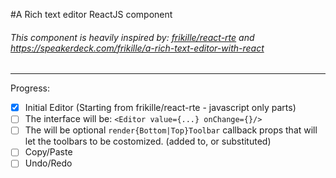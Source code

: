 #A Rich text editor ReactJS component
###### This component is _heavily_ inspired by: [frikille/react-rte](//github.com/frikille/react-rte) and https://speakerdeck.com/frikille/a-rich-text-editor-with-react

---
Progress:
- [x] Initial Editor (Starting from frikille/react-rte - javascript only parts)
- [ ] The interface will be: `<Editor value={...} onChange={}/>`
- [ ] The will be optional `render{Bottom|Top}Toolbar` callback props that will let the toolbars to be costomized. (added to, or substituted)
- [ ] Copy/Paste
- [ ] Undo/Redo
